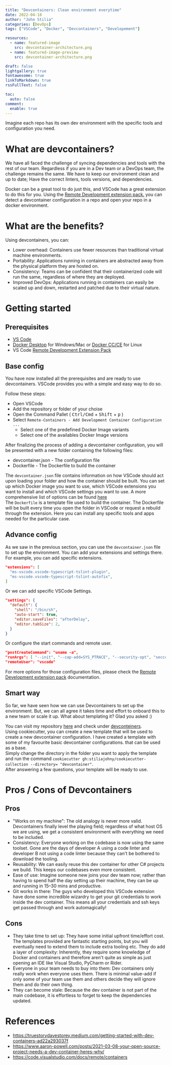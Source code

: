 ```yaml
---
title: "Devcontainers: Clean environment everytime"
date: 2022-04-18
author: "John Stilia"
categories: [DevOps]
tags: ["VSCode", "Docker", "Devcontainers", "Developement"]

resources:
  - name: featured-image
    src: devcontainer-architecture.png
  - name: featured-image-preview
    src: devcontainer-architecture.png

draft: false
lightgallery: true
fontawesome: true
linkToMarkdown: true
rssFullText: false

toc:
  auto: false
comment:
  enable: true
---
```


<style>
img {
    box-shadow: inset 10px 10px 60px #fff;
    -moz-border-radius:25px;
    border-radius:10px;
}
</style>

Imagine each repo has its own dev environment with the specific tools and configuration you need.

<!--more-->

# What are devcontainers?

We have all faced the challenge of syncing dependencies and tools with the rest of our team. Regardless if you are in a Dev team or a DevOps team, the challenge remains the same. We have to keep our environment clean and up to date; Have the correct linters, tools versions, and dependencies.

Docker can be a great tool to do just this, and VSCode has a great extension to do this for you.
Using the [Remote Development extension pack.](https://aka.ms/vscode-remote/download/extension) you can detect a devcontainer configuration in a repo and open your repo in a docker environment.

# What are the benefits?

Using devcontainers, you can:

- Lower overhead: Containers use fewer resources than traditional virtual machine environments.
- Portability: Applications running in containers are abstracted away from the physical platform they are hosted on.
- Consistency: Teams can be confident that their containerized code will run the same, regardless of where they are deployed.
- Improved DevOps: Applications running in containers can easily be scaled up and down, restarted and patched due to their virtual nature.

# Getting started

## Prerequisites

- [VS Code](https://code.visualstudio.com/download)
- [Docker Desktop](https://www.docker.com/products/docker-desktop/) for Windows/Mac or [Docker CC/CE](https://docs.docker.com/get-docker/) for Linux
- VS Code [Remote Development Extension Pack](https://marketplace.visualstudio.com/items?itemName=ms-vscode-remote.vscode-remote-extensionpack)

## Base config

You have now installed all the prerequisites and are ready to use devcontainers.
VSCode provides you with a simple and easy way to do so.

Follow these steps:

- Open VSCode
- Add the repository or folder of your choise
- Open the Command Pallet ( <kbd>Ctrl/Cmd</kbd> + <kbd>Shift</kbd> + <kbd>p</kbd> )
- Select `Remote-Containers - Add Development Container Configuration ...`
  - Select one of the predefined Docker Image variants
  - Select one of the availables Docker Image versions

After finalizing the process of adding a devcontainer configuration, you will be presented with a new folder containing the following files:

- devcontainer.json - The configuration file
- Dockerfile - The Dockerfile to build the container

The `devcontainer.json` file contains information on how VSCode should act upon loading your folder and how the container should be built.
You can set up which Docker image you want to use, which VSCode extensions you want to install and which VSCode settings you want to use.
A more comprehensive list of options can be found [here](https://code.visualstudio.com/docs/remote/devcontainerjson-reference)<br>
The `Dockerfile` is a template file used to build the container. The Dockerfile will be built every time you open the folder in VSCode or request a rebuild through the extension. Here you can install any specific tools and apps needed for the particular case.

## Advance config

As we saw in the previous section, you can use the `devcontainer.json` file to set up the environment. You can add your extensions and settings there.
For example, you can add specific extensions.

```json
"extensions": [
  "ms-vscode.vscode-typescript-tslint-plugin",
  "ms-vscode.vscode-typescript-tslint-autofix",
]
```

Or we can add specific VSCode Settings.

```json
"settings": {
  "default": {
    "shell": "/bin/sh",
    "auto-start": true,
    "editor.saveFiles": "afterDelay",
    "editor.tabSize": 2,
  }
}
```

Or configure the start commands and remote user.

```json
"postCreateCommand": "uname -a",
"runArgs": [ "--init", "--cap-add=SYS_PTRACE", "--security-opt", "seccomp=unconfined" ],
"remoteUser": "vscode"
```

For more options for those configuration files, please check the [Remote Development extension pack](https://code.visualstudio.com/docs/remote/devcontainerjson-reference) documentation.

## Smart way

So far, we have seen how we can use Devcontainers to set up the environment. But, we can all agree it takes time and effort to onboard this to a new team or scale it up.
What about templating it? Glad you asked :)

You can visit my repository [here](https://github.com/stiliajohny/cookiecutter-collection) and check under [devconteiners](https://github.com/stiliajohny/cookiecutter-collection/tree/main/devcontainer).
<br>
Using cookiecutter, you can create a new template that will be used to create a new devcontainer configuration. I have created a template with some of my favourite basic devcontainer configurations. that can be used as a base. <br>
Simply change the directory in the folder you want to apply the template and run the command `cookiecutter gh:stiliajohny/cookiecutter-collection --directory= "devcontainer"`.<br>
After answering a few questions, your template will be ready to use.

# Pros / Cons of Devcontainers

## Pros

- "Works on my machine": The old analogy is never more valid. Devcontainers finally level the playing field; regardless of what host OS we are using, we get a consistent environment with everything we need to be included.
- Consistency: Everyone working on the codebase is now using the same toolset. Gone are the days of developer A using a code linter and developer B not using a code linter because they can't be bothered to download the tooling.
- Reusability: We can easily reuse this dev container for other C# projects we build. This keeps our codebases even more consistent.
- Ease of use: Imagine someone new joins your dev team now; rather than having to spend half the day setting up their machine, they can be up and running in 15–30 mins and productive.
- Git works in there: The guys who developed this VSCode extension have done some incredible wizardry to get your git credentials to work inside the dev container. This means all your credentials and ssh keys get passed through and work automagically!

## Cons

- They take time to set up: They have some initial upfront time/effort cost. The templates provided are fantastic starting points, but you will eventually need to extend them to include extra tooling etc.
  They do add a layer of complexity: Inherently, they require some knowledge of Docker and containers and therefore aren't quite as simple as just opening an IDE like Visual Studio, PyCharm or Rider.
- Everyone in your team needs to buy into them: Dev containers only really work when everyone uses them. There is minimal value-add if only some of your team use them and others decide they will ignore them and do their own thing.
- They can become stale: Because the dev container is not part of the main codebase, it is effortless to forget to keep the dependencies updated.

# References

- <https://truestorydavestorey.medium.com/getting-started-with-dev-containers-ad22a293037f>
- <https://www.aaron-powell.com/posts/2021-03-08-your-open-source-project-needs-a-dev-container-heres-why/>
- <https://code.visualstudio.com/docs/remote/containers>
